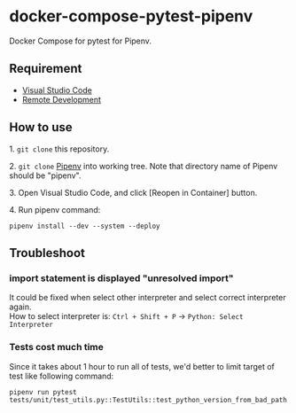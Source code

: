 # docker-compose-pytest-pipenv

Docker Compose for pytest for Pipenv.

## Requirement

- [Visual Studio Code](https://code.visualstudio.com/)
- [Remote Development](https://marketplace.visualstudio.com/items?itemName=ms-vscode-remote.vscode-remote-extensionpack)

## How to use

1\.
`git clone` this repository.

2\.
`git clone` [Pipenv](https://github.com/pypa/pipenv) into working tree.
Note that directory name of Pipenv should be "pipenv".

3\.
Open Visual Studio Code, and click [Reopen in Container] button.

4\.
Run pipenv command:

```console
pipenv install --dev --system --deploy
```

## Troubleshoot

### import statement is displayed "unresolved import"

It could be fixed when select other interpreter and select correct interpreter again.  
How to select interpreter is:
`Ctrl + Shift + P` → `Python: Select Interpreter`

### Tests cost much time

Since it takes about 1 hour to run all of tests,
we'd better to limit target of test like following command:

```console
pipenv run pytest tests/unit/test_utils.py::TestUtils::test_python_version_from_bad_path
```
